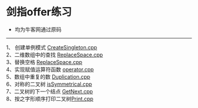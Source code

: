 # 剑指offer练习



 
- 均为牛客网通过原码

-------------------

1、 创建单例模式 [CreateSingleton.cpp](https://github.com/FlyingFishPeng/jianzhioffer/blob/master/CreateSingleton.cpp)  
2、二维数组中的查找 [ReplaceSpace.cpp](https://github.com/FlyingFishPeng/jianzhioffer/blob/master/SearchMatrix.cpp)  
3、替换空格 [ReplaceSpace.cpp](https://github.com/FlyingFishPeng/jianzhioffer/blob/master/ReplaceSpace.cpp)  
4、实现赋值运算符函数 [operator.cpp](https://github.com/FlyingFishPeng/jianzhioffer/blob/master/operator.cpp)  
5、数组中重复的数 [Duplication.cpp](https://github.com/FlyingFishPeng/jianzhioffer/blob/master/Duplication.cpp)  
6、对称的二叉树 [isSymmetrical.cpp](https://github.com/FlyingFishPeng/jianzhioffer/blob/master/isSymmetrical.cpp)   
7、二叉树的下一个结点 [GetNext.cpp](https://github.com/FlyingFishPeng/jianzhioffer/blob/master/GetNext.cpp)   
8、按之字形顺序打印二叉树[Print.cpp](https://github.com/FlyingFishPeng/jianzhioffer/blob/master/Print.cpp)  




